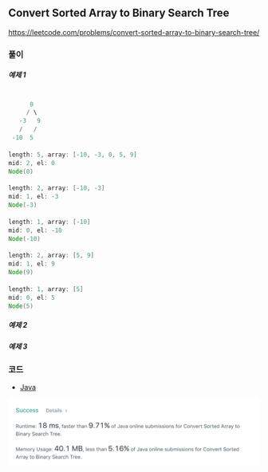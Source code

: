 
## Convert Sorted Array to Binary Search Tree

https://leetcode.com/problems/convert-sorted-array-to-binary-search-tree/

### 풀이

##### 예제 1

```java

      0
     / \
   -3   9
   /   /
 -10  5

length: 5, array: [-10, -3, 0, 5, 9]
mid: 2, el: 0
Node(0)

length: 2, array: [-10, -3]
mid: 1, el: -3
Node(-3)

length: 1, array: [-10]
mid: 0, el: -10
Node(-10)

length: 2, array: [5, 9]
mid: 1, el: 9
Node(9)

length: 1, array: [5]
mid: 0, el: 5
Node(5)

```

##### 예제 2

##### 예제 3

### 코드

* [Java](./SortedArrToBst.java)

![SortedArrToBst](./SortedArrToBst.png)